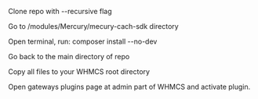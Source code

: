 
Clone repo with --recursive flag

Go to /modules/Mercury/mecury-cach-sdk directory

Open terminal, run:
 composer install --no-dev

Go back to the main directory of repo

Copy all files to your WHMСS root directory  
 
Open gateways plugins page at admin part of WHMCS and activate plugin. 



